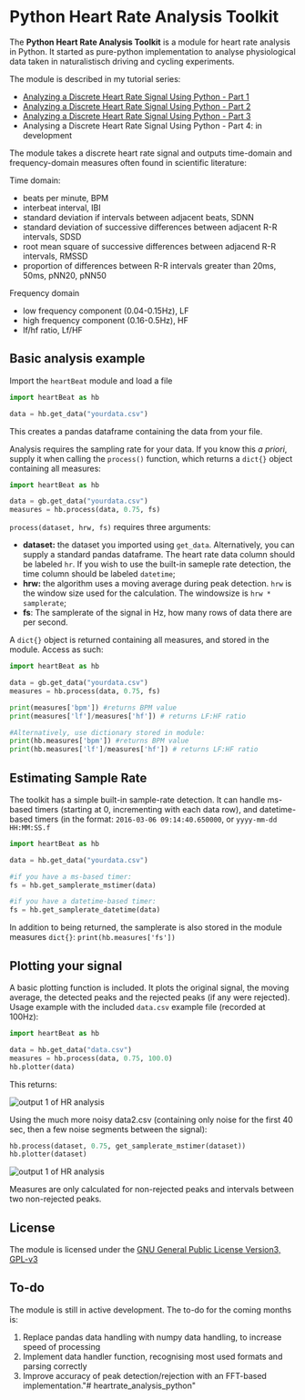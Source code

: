 # Python Heart Rate Analysis Toolkit

The **Python Heart Rate Analysis Toolkit** is a module for heart rate analysis in Python. It started as pure-python implementation to analyse physiological data taken in naturalistisch driving and cycling experiments.

The module is described in my tutorial series:

* [Analyzing a Discrete Heart Rate Signal Using Python - Part 1](http://www.paulvangent.com/2016/03/15/analyzing-a-discrete-heart-rate-signal-using-python-part-1/)
* [Analyzing a Discrete Heart Rate Signal Using Python - Part 2](http://www.paulvangent.com/2016/03/21/analyzing-a-discrete-heart-rate-signal-using-python-part-2/)
* [Analyzing a Discrete Heart Rate Signal Using Python - Part 3](http://www.paulvangent.com/2016/03/30/analyzing-a-discrete-heart-rate-signal-using-python-part-3/)
* Analysing a Discrete Heart Rate Signal Using Python - Part 4: in development


The module takes a discrete heart rate signal and outputs time-domain and frequency-domain measures often found in scientific literature:


Time domain:
* beats per minute, BPM
* interbeat interval, IBI
* standard deviation  if intervals between adjacent beats, SDNN
* standard deviation of successive differences between adjacent R-R intervals, SDSD
* root mean square of successive differences between adjacend R-R intervals, RMSSD
* proportion of differences between R-R intervals greater than 20ms, 50ms, pNN20, pNN50


Frequency domain
* low frequency component (0.04-0.15Hz), LF
* high frequency component (0.16-0.5Hz), HF
* lf/hf ratio, Lf/HF


## Basic analysis example

Import the `heartBeat` module and load a file


```python
import heartBeat as hb

data = hb.get_data("yourdata.csv")
```

This creates a pandas dataframe containing the data from your file.

Analysis requires the sampling rate for your data. If you know this _a priori_, supply it when calling the `process()` function, which returns a `dict{}` object containing all measures:

```python
import heartBeat as hb

data = gb.get_data("yourdata.csv")
measures = hb.process(data, 0.75, fs)
```

`process(dataset, hrw, fs)` requires three arguments:
* **dataset:** the dataset you imported using `get_data`. Alternatively, you can supply a standard pandas dataframe. The heart rate data column should be labeled `hr`. If you wish to use the built-in sameple rate detection, the time column should be labeled `datetime`;
* **hrw:** the algorithm uses a moving average during peak detection. `hrw` is the window size used for the calculation. The windowsize is `hrw * samplerate`;
* **fs**: The samplerate of the signal in Hz, how many rows of data there are per second.

A `dict{}` object is returned containing all measures, and stored in the module. Access as such:

```python
import heartBeat as hb

data = gb.get_data("yourdata.csv")
measures = hb.process(data, 0.75, fs)

print(measures['bpm']) #returns BPM value
print(measures['lf']/measures['hf']) # returns LF:HF ratio

#Alternatively, use dictionary stored in module:
print(hb.measures['bpm']) #returns BPM value
print(hb.measures['lf']/measures['hf']) # returns LF:HF ratio
```


## Estimating Sample Rate

The toolkit has a simple built-in sample-rate detection. It can handle ms-based timers (starting at 0, incrementing with each data row), and datetime-based timers (in the format: `2016-03-06 09:14:40.650000`, or `yyyy-mm-dd HH:MM:SS.f`

```python
import heartBeat as hb

data = hb.get_data("yourdata.csv")

#if you have a ms-based timer:
fs = hb.get_samplerate_mstimer(data)

#if you have a datetime-based timer:
fs = hb.get_samplerate_datetime(data)
```
In addition to being returned, the samplerate is also stored in the module measures `dict{}`: `print(hb.measures['fs'])`

## Plotting your signal
A basic plotting function is included. It plots the original signal, the moving average, the detected peaks and the rejected peaks (if any were rejected). Usage example with the included `data.csv` example file (recorded at 100Hz):

```python
import heartBeat as hb

data = hb.get_data("data.csv")
measures = hb.process(data, 0.75, 100.0)
hb.plotter(data)
```
This returns:

![output 1 of HR analysis](http://www.paulvangent.com/github/output1.jpeg)

Using the much more noisy data2.csv (containing  only noise for the first 40 sec, then a few noise segments between the signal):

```python
hb.process(dataset, 0.75, get_samplerate_mstimer(dataset))
hb.plotter(dataset)
```

![output 1 of HR analysis](http://www.paulvangent.com/github/output2.jpeg)

Measures are only calculated for non-rejected peaks and intervals between two non-rejected peaks.

## License
The module is licensed under the [GNU General Public License Version3, GPL-v3](https://opensource.org/licenses/GPL-3.0)

## To-do

The module is still in active development. The to-do for the coming months is:

1. Replace pandas data handling with numpy data handling, to increase speed of processing
2. Implement data handler function, recognising most used formats and parsing correctly
3. Improve accuracy of peak detection/rejection with an FFT-based implementation."# heartrate_analysis_python" 
